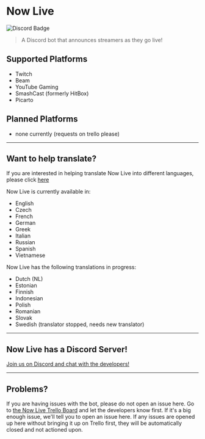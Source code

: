 # Now Live
![Discord Badge](https://discordapp.com/api/guilds/250045505659207699/widget.png?style=shield)

> A Discord bot that announces streamers as they go live!

## Supported Platforms
* Twitch
* Beam
* YouTube Gaming
* SmashCast (formerly HitBox)
* Picarto

## Planned Platforms
* none currently (requests on trello please)

---
## Want to help translate?
If you are interested in helping translate Now Live into different languages, please click [here](https://docs.google.com/forms/d/e/1FAIpQLSfVrJpQI9bWLm9Mptz5tG1WfEqG4naWilEl9l5HdAiPyIzMfA/viewform)

Now Live is currently available in:
* English
* Czech
* French
* German
* Greek
* Italian
* Russian
* Spanish
* Vietnamese

Now Live has the following translations in progress:
* Dutch (NL)
* Estonian
* Finnish
* Indonesian
* Polish
* Romanian
* Slovak
* Swedish (translator stopped, needs new translator)

---
## Now Live has a Discord Server!

[Join us on Discord and chat with the developers!](https://discord.gg/gKbbrFK)

---
## Problems?
If you are having issues with the bot, please do not open an issue here.  Go to [the Now Live Trello Board](https://trello.com/invite/b/kcWshbIU/a94c145e598be9f8dd734197ba07288e/now-live-bot) and let the developers know first.  If it's a big enough issue, we'll tell you to open an issue here.  If any issues are opened up here without bringing it up on Trello first, they will be automatically closed and not actioned upon.
